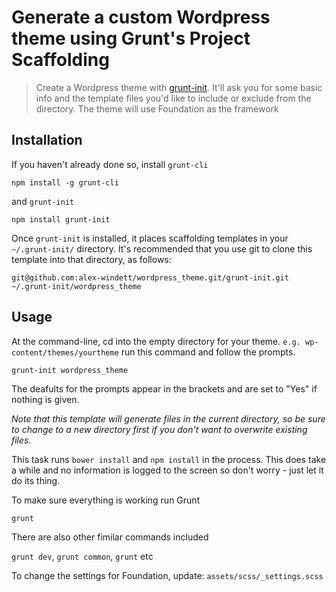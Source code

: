 # Generate a custom Wordpress theme using Grunt's Project Scaffolding

> Create a Wordpress theme with [grunt-init][]. It'll ask you for some basic info and the template files you'd like to include or exclude from the directory. The theme will use Foundation as the framework

[grunt-init]: http://gruntjs.com/project-scaffolding

## Installation
If you haven't already done so, install `grunt-cli`

```
npm install -g grunt-cli
```

and `grunt-init`

```
npm install grunt-init
```

Once `grunt-init` is installed, it places scaffolding templates in your `~/.grunt-init/` directory. It's recommended that you use git to clone this template into that directory, as follows:



```
git@github.com:alex-windett/wordpress_theme.git/grunt-init.git ~/.grunt-init/wordpress_theme
```

## Usage

At the command-line, cd into the empty directory for your theme. `e.g. wp-content/themes/yourtheme` run this command and follow the prompts.

```
grunt-init wordpress_theme
```


The deafults for the prompts appear in the brackets and are set to "Yes" if nothing is given.

_Note that this template will generate files in the current directory, so be sure to change to a new directory first if you don't want to overwrite existing files._

This task runs `bower install` and `npm install` in the process. This does take a while and no information is logged to the screen so don't worry - just let it do its thing.

To make sure everything is working run Grunt

```
grunt
```


There are also other fimilar commands included

`grunt dev`, `grunt common`, `grunt` etc


To change the settings for Foundation, update: `assets/scss/_settings.scss`

